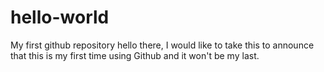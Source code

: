 # hello-world
My first github repository
hello there, I would like to take this to announce that this is my first time using Github and it won't be my last. 
